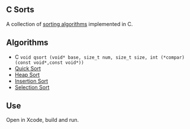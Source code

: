 ## C Sorts

A collection of [sorting algorithms](http://xkcd.com/1185/) implemented in C.

## Algorithms

* C `void qsort (void* base, size_t num, size_t size, int (*compar)(const void*,const void*))`
* [Quick Sort](http://en.wikipedia.org/wiki/Quicksort)
* [Heap Sort](http://en.wikipedia.org/wiki/Heapsort)
* [Insertion Sort](http://en.wikipedia.org/wiki/Insertion_sort)
* [Selection Sort](http://en.wikipedia.org/wiki/Selection_sort)

## Use

Open in Xcode, build and run.
